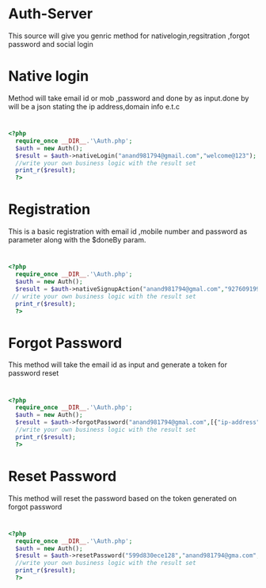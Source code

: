 # Auth-Server
 This source will give you genric method for nativelogin,regsitration ,forgot password and social login 
 
# Native login

Method will take email id or mob ,password and done by as input.done by will be a json stating the ip address,domain info e.t.c

#
```php
<?php
  require_once __DIR__.'\Auth.php';
  $auth = new Auth();
  $result = $auth->nativeLogin("anand981794@gmail.com","welcome@123");
  //write your own business logic with the result set
  print_r($result);  
  ?>
  ```
##
# Registration

This is a basic registration with email id ,mobile number and password as parameter along with the $doneBy param.

#
```php
<?php
  require_once __DIR__.'\Auth.php';
  $auth = new Auth();
  $result = $auth->nativeSignupAction("anand981794@gmal.com","9276091992","Welcome@123","Welcome@123",[{"ip-address":"192.168.1.90","domain":"host.com"}]);
 // write your own business logic with the result set
  print_r($result);  
  ?>
  ```
##

# Forgot Password

This method will take the email id as input and generate a token for password reset 

#
```php
<?php
  require_once __DIR__.'\Auth.php';
  $auth = new Auth();
  $result = $auth->forgotPassword("anand981794@gmal.com",[{"ip-address":"192.168.1.90","domain":"host.com"}]);
  //write your own business logic with the result set
  print_r($result);  
  ?>
```
##

# Reset Password

This method will reset the password based on the token generated on forgot password

#
```php
<?php
  require_once __DIR__.'\Auth.php';
  $auth = new Auth();
  $result = $auth->resetPassword("599d830ece128","anand981794@gma.com","Abcdef@89","Abcdef@89",[{"ip-address":"192.168.1.90","domain":"host.com"}]);
  //write your own business logic with the result set
  print_r($result);  
  ?>
```
##

